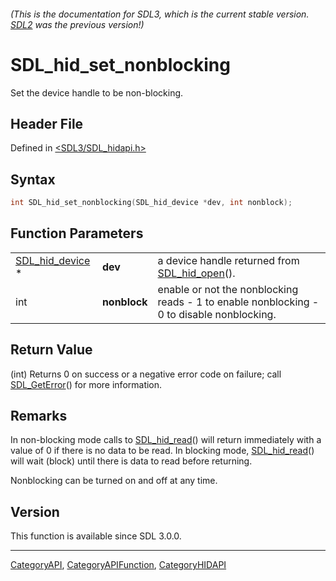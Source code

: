 ###### (This is the documentation for SDL3, which is the current stable version. [SDL2](https://wiki.libsdl.org/SDL2/) was the previous version!)
# SDL_hid_set_nonblocking

Set the device handle to be non-blocking.

## Header File

Defined in [<SDL3/SDL_hidapi.h>](https://github.com/libsdl-org/SDL/blob/main/include/SDL3/SDL_hidapi.h)

## Syntax

```c
int SDL_hid_set_nonblocking(SDL_hid_device *dev, int nonblock);
```

## Function Parameters

|                                    |              |                                                                                           |
| ---------------------------------- | ------------ | ----------------------------------------------------------------------------------------- |
| [SDL_hid_device](SDL_hid_device) * | **dev**      | a device handle returned from [SDL_hid_open](SDL_hid_open)().                             |
| int                                | **nonblock** | enable or not the nonblocking reads - 1 to enable nonblocking - 0 to disable nonblocking. |

## Return Value

(int) Returns 0 on success or a negative error code on failure; call
[SDL_GetError](SDL_GetError)() for more information.

## Remarks

In non-blocking mode calls to [SDL_hid_read](SDL_hid_read)() will return
immediately with a value of 0 if there is no data to be read. In blocking
mode, [SDL_hid_read](SDL_hid_read)() will wait (block) until there is data
to read before returning.

Nonblocking can be turned on and off at any time.

## Version

This function is available since SDL 3.0.0.

----
[CategoryAPI](CategoryAPI), [CategoryAPIFunction](CategoryAPIFunction), [CategoryHIDAPI](CategoryHIDAPI)

